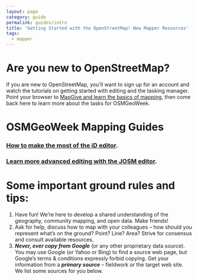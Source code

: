 ```yaml
---
layout: page
category: guide
permalink: guides/intro
title: 'Getting Started with the OpenStreetMap! New Mapper Resources'
tags:
  - mapper
---
```


# Are you new to OpenStreetMap?

If you are new to OpenStreetMap, you'll want to sign up for an account and watch the tutorials on getting started with editing and the tasking manager. Point your browser to <a href="http://mapgive.state.gov/learn-to-map/">MapGive and learn the basics of mapping</a>, then come back here to learn more about the tasks for OSMGeoWeek.

# OSMGeoWeek Mapping Guides

### <a href="{{site.baseurl}}/guides/id-editor">How to make the most of the iD editor</a>. 

### <a href="{{site.baseurl}}/guides/josm-editor">Learn more advanced editing with the JOSM editor</a>.
<!--
# What We’re Mapping

Check out the <a href="{{site.baseurl}}/projects/">Projects</a> to see what we're working on.

For the remote projects, check out the instructions in the tasking manager for each project. For newcomers, <a href="{{site.baseurl}}/project/crowd2map">the Crowd2Map projects in Tanzania</a> are a good place to start.
-->
# Some important ground rules and tips:

1. Have fun! We’re here to develop a shared understanding of the geography, community mapping, and open data. Make friends!
2. Ask for help, discuss how to map with your colleagues – how should you represent what’s on the ground? Point? Line? Area? Strive for consensus and consult available resources. 
3. ***Never, ever copy from Google*** (or any other proprietary data source). You may use Google (or Yahoo or Bing) to find a source web page, but Google’s terms & conditions expressly forbid copying. Get your information from a ***primary source*** – fieldwork or the target web site. We list some sources for you below.
